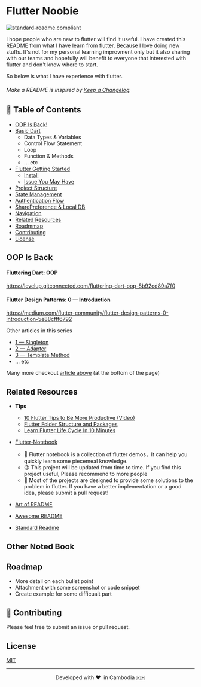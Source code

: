 # Flutter Noobie

[![standard-readme compliant](https://img.shields.io/badge/readme%20style-standard-brightgreen.svg?style=flat-square)](https://github.com/RichardLitt/standard-readme)

I hope people who are new to flutter will find it useful. I have created this README from what I have learn from flutter. Because I love doing new stuffs. It's not for my personal learning improvment only but it also sharing with our teams and hopefully will benefit to everyone that interested with flutter and don't know where to start.

So below is what I have experience with flutter.

###### Make a README is inspired by [Keep a Changelog](https://github.com/dguo/make-a-readme/blob/master/README.md).

## 🚀 Table of Contents

- [OOP Is Back!](#oop-is-back)
- [Basic Dart](https://github.com/smartherd/DartTutorial)
  - Data Types & Variables
  - Control Flow Statement
  - Loop
  - Function & Methods
  - ... etc
- [Flutter Getting Started](#getting-started)
  - [Install](#install)
  - [Issue You May Have](#issue)
- [Project Structure](#project-structure)
- [State Management](#state-management)
- [Authentication Flow](#auth-flow)
- [SharePreference & Local DB](#share-preference)
- [Navigation](#navigation)
- [Related Resources](#related-resources)
- [Roadmmap](#roadmap)
- [Contributing](#contributing)
- [License](#license)

## OOP Is Back

#### Fluttering Dart: OOP

https://levelup.gitconnected.com/fluttering-dart-oop-8b92cd89a7f0

#### Flutter Design Patterns: 0 — Introduction

https://medium.com/flutter-community/flutter-design-patterns-0-introduction-5e88cfff6792

Other articles in this series

- [1 — Singleton](#https://mkobuolys.medium.com/flutter-design-patterns-1-singleton-437f04e923ce)
- [2 — Adapter](#https://mkobuolys.medium.com/flutter-design-patterns-2-adapter-3f05c02a7c84)
- [3 — Template Method](#https://mkobuolys.medium.com/flutter-design-patterns-3-template-method-89799d84e378)
- ... etc

Many more checkout [article above](#https://medium.com/flutter-community/flutter-design-patterns-0-introduction-5e88cfff6792) (at the bottom of the page)

## Related Resources

- **Tips**

  - [10 Flutter Tips to Be More Productive (Video)](https://www.youtube.com/watch?v=14VtPQ1aoaU)
  - [Flutter Folder Structure and Packages](https://www.youtube.com/watch?v=yJRpuTP156o&t=20s&ab_channel=RobertBrunhage)
  - [Learn Flutter Life Cycle In 10 Minutes](https://www.youtube.com/watch?v=CjloInz3-I0&ab_channel=RobertBrunhage)

- [Flutter-Notebook](https://github.com/OpenFlutter/Flutter-Notebook/blob/master/readme_english.md)

  - 🧐 Flutter notebook is a collection of flutter demos，It can help you quickly learn some piecemeal knowledge.
  - 😉 This project will be updated from time to time. If you find this project useful, Please recommend to more people
  - 🤩 Most of the projects are designed to provide some solutions to the problem in flutter. If you have a better implementation or a good idea, please submit a pull request!

- [Art of README](https://github.com/noffle/art-of-readme)
- [Awesome README](https://github.com/matiassingers/awesome-readme)
- [Standard Readme](https://github.com/RichardLitt/standard-readme)

## Other Noted Book

## Roadmap

- More detail on each bullet point
- Attachment with some screenshot or code snippet
- Create example for some difficualt part

## 🍰 Contributing

Please feel free to submit an issue or pull request.

## License

[MIT](https://github.com/dguo/make-a-readme/blob/master/LICENSE)

<hr>
<p align="center">
Developed with ❤️ &nbspin Cambodia 🇰🇭
</p>
